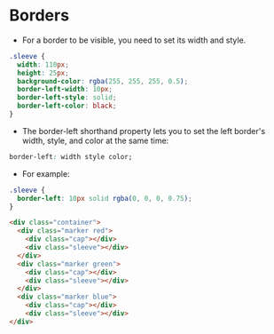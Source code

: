 # Borders
- For a border to be visible, you need to set its width and style.
```css
.sleeve {
  width: 110px;
  height: 25px;
  background-color: rgba(255, 255, 255, 0.5);
  border-left-width: 10px;
  border-left-style: solid;
  border-left-color: black;
}
```
- The border-left shorthand property lets you to set the left border's width, style, and color at the same time:
```css
border-left: width style color;
```
- For example:
```css
.sleeve {
  border-left: 10px solid rgba(0, 0, 0, 0.75);
}
```
```html
<div class="container">
  <div class="marker red">
    <div class="cap"></div>
    <div class="sleeve"></div>
  </div>
  <div class="marker green">
    <div class="cap"></div>
    <div class="sleeve"></div>
  </div>
  <div class="marker blue">
    <div class="cap"></div>
    <div class="sleeve"></div>
</div>
```	
